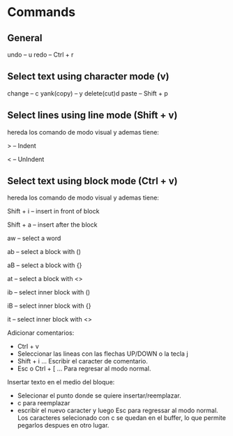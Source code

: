 # Commands

## General

undo – u
redo – Ctrl + r

## Select text using character mode (v)

change – c
yank(copy) – y
delete(cut)d
paste – Shift + p

## Select lines using line mode (Shift + v)

hereda los comando de modo visual y ademas tiene:

\> – Indent

\< – UnIndent

## Select text using block mode (Ctrl + v)

hereda los comando de modo visual y ademas tiene:

Shift + i – insert in front of block

Shift + a – insert after the block

aw – select a word

ab – select a block with ()

aB – select a block with {}

at – select a block with <>

ib – select inner block with ()

iB – select inner block with {}

it – select inner block with <>

Adicionar comentarios:

- Ctrl + v
- Seleccionar las lineas con las flechas UP/DOWN o la tecla j
- Shift + i ... Escribir el caracter de comentario.
- Esc o Ctrl + [ ... Para regresar al modo normal.

Insertar texto en el medio del bloque:

- Selecionar el punto donde se quiere insertar/reemplazar.
- c para reemplazar
- escribir el nuevo caracter y luego Esc para regressar al modo normal. Los caracteres selecionado con c se quedan en el buffer, lo que permite pegarlos despues en otro lugar.
